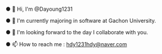 ### 

<!--
**Dayoung1231/Dayoung1231** is a ✨ _special_ ✨ repository because its `README.md` (this file) appears on your GitHub profile.

Here are some ideas to get you started:

- 🔭 I’m currently working on ...
- 🌱 I’m currently learning ...
- 👯 I’m looking to collaborate on ...
- 🤔 I’m looking for help with ...
- 💬 Ask me about ...
- 📫 How to reach me: ...
- 😄 Pronouns: ...
- ⚡ Fun fact: ...
- 👀 I'm interested in: 
-->

● 👋 Hi, I'm @Dayoung1231

● 🌱 I'm currently majoring in software at Gachon University.

● 💞️ I'm looking forward to the day I collaborate with you.

● 📫 How to reach me : hdy1231hdy@naver.com

